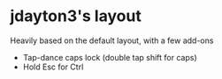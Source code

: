 # jdayton3's layout

Heavily based on the default layout, with a few add-ons

- Tap-dance caps lock (double tap shift for caps)
- Hold Esc for Ctrl

